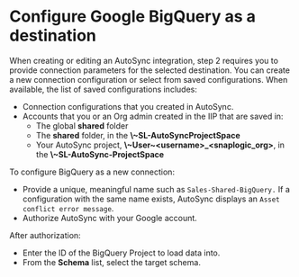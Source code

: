 # Configure Google BigQuery as a destination

When creating or editing an AutoSync integration, step 2 requires you to provide connection parameters for the selected destination. You can create a new connection configuration or select from saved configurations. When available, the list of saved configurations includes:

-   Connection configurations that you created in AutoSync.
-   Accounts that you or an Org admin created in the IIP that are saved in:
    -   The global **shared** folder
    -   The **shared** folder, in the **\\~SL-AutoSyncProjectSpace**
    -   Your AutoSync project, **\\~User~<username\>\_<snaplogic\_org\>**, in the **\\~SL-AutoSync-ProjectSpace**

To configure BigQuery as a new connection:

-   Provide a unique, meaningful name such as `Sales-Shared-BigQuery.` If a configuration with the same name exists, AutoSync displays an `Asset conflict error message`.
-   Authorize AutoSync with your Google account.

After authorization:

-   Enter the ID of the BigQuery Project to load data into.
-   From the **Schema** list, select the target schema.

